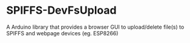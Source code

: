 # SPIFFS-DevFsUpload
A Arduino library  that provides a browser GUI to upload/delete file(s) to SPIFFS and webpage devices (eg. ESP8266)
